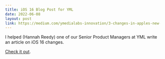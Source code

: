 ```yaml
---
title: iOS 16 Blog Post for YML
date: 2022-06-08
layout: post
link: https://medium.com/ymedialabs-innovation/3-changes-in-apples-new-ios16-that-chief-digital-officers-need-to-take-advantage-of-right-now-fc50122bf635
---
```


I helped (Hannah Reedy) one of our Senior Product Managers at YML write an
article on iOS 16 changes. 

[Check it out][1].

[1]: https://medium.com/ymedialabs-innovation/3-changes-in-apples-new-ios16-that-chief-digital-officers-need-to-take-advantage-of-right-now-fc50122bf635